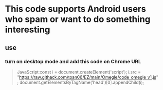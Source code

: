 # This code supports Android users who spam or want to do something interesting #

## use ##
### turn on desktop mode and add this code on Chrome URL ###
>JavaScript:const i = document.createElement('script'); i.src = "https://raw.githack.com/toan06/EZ/main/Omegle/code_omegle_v1.js"; document.getElementsByTagName('head')[0].appendChild(i);

